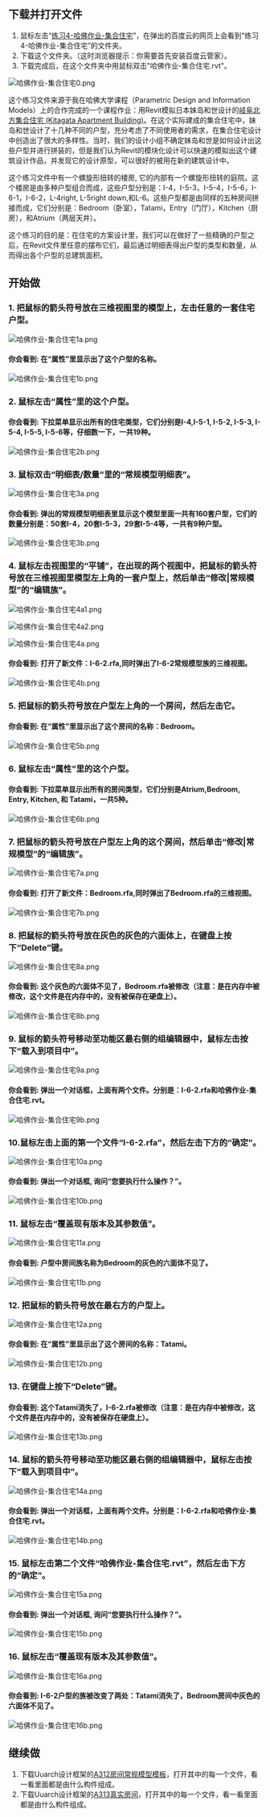 ## 下载并打开文件

1. 鼠标左击“[练习4-哈佛作业-集合住宅](http://pan.baidu.com/s/1eRhjD6M)”，在弹出的百度云的网页上会看到“练习4-哈佛作业-集合住宅”的文件夹。
2. 下载这个文件夹。（这时浏览器提示：你需要首先安装百度云管家）。
3. 下载完成后，在这个文件夹中用鼠标双击"哈佛作业-集合住宅.rvt"。

![哈佛作业-集合住宅0.png](/images/哈佛作业-集合住宅/哈佛作业-集合住宅0.png)

这个练习文件来源于我在哈佛大学课程（Parametric Design and Information Models）上的合作完成的一个课程作业：用Revit模拟日本妹岛和世设计的[岐阜北方集合住宅 (Kitagata Apartment Building)](https://static1.squarespace.com/static/5313b826e4b02a8d25126c66/t/552b1725e4b0c34422e506f9/1428887333898/89607-85320+-+James+Lenk+-+Feb+27%2C+2015+159+PM+-+A4-James+Lenk-Kitagata-Apartment-Housing-SANAA.pdf)。在这个实际建成的集合住宅中，妹岛和世设计了十几种不同的户型，充分考虑了不同使用者的需求，在集合住宅设计中创造出了很大的多样性。当时，我们的设计小组不确定妹岛和世是如何设计出这些户型并进行拼装的，但是我们认为Revit的模块化设计可以快速的模拟出这个建筑设计作品，并发现它的设计原型，可以很好的被用在新的建筑设计中。

这个练习文件中有一个螺旋形扭转的楼房, 它的内部有一个螺旋形扭转的庭院。这个楼房是由多种户型组合而成，这些户型分别是：I-4，I-5-3，I-5-4，I-5-6，I-6-1，I-6-2，L-4right, L-5right down,和L-6。这些户型都是由同样的五种房间拼接而成，它们分别是：Bedroom（卧室），Tatami，Entry（门厅），Kitchen（厨房），和Atrium（两层天井）。

这个练习的目的是：在住宅的方案设计里，我们可以在做好了一些精确的户型之后，在Revit文件里任意的摆布它们，最后通过明细表得出户型的类型和数量，从而得出各个户型的总建筑面积。

## 开始做

### 1. 把鼠标的箭头符号放在三维视图里的模型上，左击任意的一套住宅户型。

![哈佛作业-集合住宅1a.png](/images/哈佛作业-集合住宅/哈佛作业-集合住宅1a.png)

#### 你会看到: 在“属性”里显示出了这个户型的名称。

![哈佛作业-集合住宅1b.png](/images/哈佛作业-集合住宅/哈佛作业-集合住宅1b.png)

### 2. 鼠标左击“属性”里的这个户型。

#### 你会看到: 下拉菜单显示出所有的住宅类型，它们分别是I-4,I-5-1, I-5-2, I-5-3, I-5-4, I-5-5, I-5-6等，仔细数一下，一共19种。

![哈佛作业-集合住宅2b.png](/images/哈佛作业-集合住宅/哈佛作业-集合住宅2b.png)

### 3. 鼠标双击“明细表/数量”里的“常规模型明细表”。

![哈佛作业-集合住宅3a.png](/images/哈佛作业-集合住宅/哈佛作业-集合住宅3a.png)

#### 你会看到: 弹出的常规模型明细表里显示这个模型里面一共有160套户型，它们的数量分别是：50套I-4，20套I-5-3，29套I-5-4等，一共有9种户型。

![哈佛作业-集合住宅3b.png](/images/哈佛作业-集合住宅/哈佛作业-集合住宅3b.png)

### 4. 鼠标左击视图里的“平铺”，在出现的两个视图中，把鼠标的箭头符号放在三维视图里模型左上角的一套户型上，然后单击“修改|常规模型”的“编辑族”。

![哈佛作业-集合住宅4a1.png](/images/哈佛作业-集合住宅/哈佛作业-集合住宅4a1.png)

![哈佛作业-集合住宅4a2.png](/images/哈佛作业-集合住宅/哈佛作业-集合住宅4a2.png)

![哈佛作业-集合住宅4a.png](/images/哈佛作业-集合住宅/哈佛作业-集合住宅4a.png)

#### 你会看到: 打开了新文件：I-6-2.rfa,同时弹出了I-6-2常规模型族的三维视图。

![哈佛作业-集合住宅4b.png](/images/哈佛作业-集合住宅/哈佛作业-集合住宅4b.png)

### 5. 把鼠标的箭头符号放在户型左上角的一个房间，然后左击它。

#### 你会看到: 在“属性”里显示出了这个房间的名称：Bedroom。

![哈佛作业-集合住宅5b.png](/images/哈佛作业-集合住宅/哈佛作业-集合住宅5b.png)

### 6. 鼠标左击“属性”里的这个户型。

#### 你会看到: 下拉菜单显示出所有的房间类型，它们分别是Atrium,Bedroom, Entry, Kitchen, 和 Tatami，一共5种。

![哈佛作业-集合住宅6b.png](/images/哈佛作业-集合住宅/哈佛作业-集合住宅6b.png)

### 7. 把鼠标的箭头符号放在户型左上角的这个房间，然后单击“修改|常规模型”的“编辑族”。

![哈佛作业-集合住宅7a.png](/images/哈佛作业-集合住宅/哈佛作业-集合住宅7a.png)

#### 你会看到: 打开了新文件：Bedroom.rfa,同时弹出了Bedroom.rfa的三维视图。

![哈佛作业-集合住宅7b.png](/images/哈佛作业-集合住宅/哈佛作业-集合住宅7b.png)

### 8. 把鼠标的箭头符号放在灰色的灰色的六面体上，在键盘上按下“Delete”键。

![哈佛作业-集合住宅8a.png](/images/哈佛作业-集合住宅/哈佛作业-集合住宅8a.png)

#### 你会看到: 这个灰色的六面体不见了，Bedroom.rfa被修改（注意：是在内存中被修改，这个文件是在内存中的，没有被保存在硬盘上）。

![哈佛作业-集合住宅8b.png](/images/哈佛作业-集合住宅/哈佛作业-集合住宅8b.png)

### 9. 鼠标的箭头符号移动至功能区最右侧的组编辑器中，鼠标左击按下“载入到项目中”。

![哈佛作业-集合住宅9a.png](/images/哈佛作业-集合住宅/哈佛作业-集合住宅9a.png)

#### 你会看到: 弹出一个对话框，上面有两个文件。分别是：I-6-2.rfa和哈佛作业-集合住宅.rvt。

![哈佛作业-集合住宅9b.png](/images/哈佛作业-集合住宅/哈佛作业-集合住宅9b.png)

### 10.鼠标左击上面的第一个文件“I-6-2.rfa”，然后左击下方的“确定”。

![哈佛作业-集合住宅10a.png](/images/哈佛作业-集合住宅/哈佛作业-集合住宅10a.png)

#### 你会看到: 弹出一个对话框, 询问“您要执行什么操作？”。

![哈佛作业-集合住宅10b.png](/images/哈佛作业-集合住宅/哈佛作业-集合住宅10b.png)

### 11. 鼠标左击“覆盖现有版本及其参数值”。

![哈佛作业-集合住宅11a.png](/images/哈佛作业-集合住宅/哈佛作业-集合住宅11a.png)

#### 你会看到: 户型中房间族名称为Bedroom的灰色的六面体不见了。

![哈佛作业-集合住宅11b.png](/images/哈佛作业-集合住宅/哈佛作业-集合住宅11b.png)

### 12. 把鼠标的箭头符号放在最右方的户型上。

![哈佛作业-集合住宅12a.png](/images/哈佛作业-集合住宅/哈佛作业-集合住宅12a.png)

#### 你会看到: 在“属性”里显示出了这个房间的名称：Tatami。

![哈佛作业-集合住宅12b.png](/images/哈佛作业-集合住宅/哈佛作业-集合住宅12b.png)

### 13. 在键盘上按下“Delete”键。

#### 你会看到: 这个Tatami消失了，I-6-2.rfa被修改（注意：是在内存中被修改，这个文件是在内存中的，没有被保存在硬盘上）。

![哈佛作业-集合住宅13b.png](/images/哈佛作业-集合住宅/哈佛作业-集合住宅13b.png)

### 14. 鼠标的箭头符号移动至功能区最右侧的组编辑器中，鼠标左击按下“载入到项目中”。

![哈佛作业-集合住宅14a.png](/images/哈佛作业-集合住宅/哈佛作业-集合住宅14a.png)

#### 你会看到: 弹出一个对话框，上面有两个文件。分别是：I-6-2.rfa和哈佛作业-集合住宅.rvt。

![哈佛作业-集合住宅14b.png](/images/哈佛作业-集合住宅/哈佛作业-集合住宅14b.png)

### 15. 鼠标左击第二个文件“哈佛作业-集合住宅.rvt”，然后左击下方的“确定”。

![哈佛作业-集合住宅15a.png](/images/哈佛作业-集合住宅/哈佛作业-集合住宅15a.png)

#### 你会看到: 弹出一个对话框, 询问“您要执行什么操作？”。

![哈佛作业-集合住宅15b.png](/images/哈佛作业-集合住宅/哈佛作业-集合住宅15b.png)

### 16. 鼠标左击“覆盖现有版本及其参数值”。

![哈佛作业-集合住宅16a.png](/images/哈佛作业-集合住宅/哈佛作业-集合住宅16a.png)

#### 你会看到: I-6-2户型的族被改变了两处：Tatami消失了，Bedroom房间中灰色的六面体不见了。

![哈佛作业-集合住宅16b.png](/images/哈佛作业-集合住宅/哈佛作业-集合住宅16b.png)

## 继续做

1. 下载Uuarch设计框架的[A312房间常规模型模板](http://pan.baidu.com/s/1boF8KjH)，打开其中的每一个文件，看一看里面都是由什么构件组成。
2. 下载Uuarch设计框架的[A313真实房间](http://pan.baidu.com/s/1c2E0Zpm)，打开其中的每一个文件，看一看里面都是由什么构件组成。